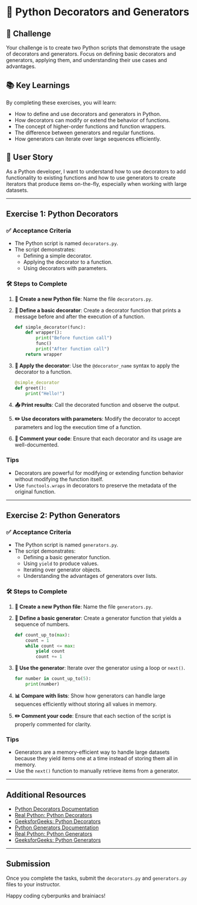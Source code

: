 # 🐍 Python Decorators and Generators

## 🎯 Challenge

Your challenge is to create two Python scripts that demonstrate the usage of decorators and generators. Focus on defining basic decorators and generators, applying them, and understanding their use cases and advantages.

## 📚 Key Learnings

By completing these exercises, you will learn:

- How to define and use decorators and generators in Python.
- How decorators can modify or extend the behavior of functions.
- The concept of higher-order functions and function wrappers.
- The difference between generators and regular functions.
- How generators can iterate over large sequences efficiently.

## 👤 User Story

As a Python developer, I want to understand how to use decorators to add functionality to existing functions and how to use generators to create iterators that produce items on-the-fly, especially when working with large datasets.

---

## Exercise 1: Python Decorators

### ✅ Acceptance Criteria

- The Python script is named `decorators.py`.
- The script demonstrates:
  - Defining a simple decorator.
  - Applying the decorator to a function.
  - Using decorators with parameters.

### 🛠️ Steps to Complete

1. **📁 Create a new Python file**: Name the file `decorators.py`.

2. **📝 Define a basic decorator**: Create a decorator function that prints a message before and after the execution of a function.
    ```python
    def simple_decorator(func):
        def wrapper():
            print("Before function call")
            func()
            print("After function call")
        return wrapper
    ```

3. **🔄 Apply the decorator**: Use the `@decorator_name` syntax to apply the decorator to a function.
    ```python
    @simple_decorator
    def greet():
        print("Hello!")
    ```

4. **📤 Print results**: Call the decorated function and observe the output.

5. **✏️ Use decorators with parameters**: Modify the decorator to accept parameters and log the execution time of a function.

6. **💬 Comment your code**: Ensure that each decorator and its usage are well-documented.

### Tips

- Decorators are powerful for modifying or extending function behavior without modifying the function itself.
- Use `functools.wraps` in decorators to preserve the metadata of the original function.

---

## Exercise 2: Python Generators

### ✅ Acceptance Criteria

- The Python script is named `generators.py`.
- The script demonstrates:
  - Defining a basic generator function.
  - Using `yield` to produce values.
  - Iterating over generator objects.
  - Understanding the advantages of generators over lists.

### 🛠️ Steps to Complete

1. **📁 Create a new Python file**: Name the file `generators.py`.

2. **📝 Define a basic generator**: Create a generator function that yields a sequence of numbers.
    ```python
    def count_up_to(max):
        count = 1
        while count <= max:
            yield count
            count += 1
    ```

3. **🔄 Use the generator**: Iterate over the generator using a loop or `next()`.
    ```python
    for number in count_up_to(5):
        print(number)
    ```

4. **📊 Compare with lists**: Show how generators can handle large sequences efficiently without storing all values in memory.

5. **✏️ Comment your code**: Ensure that each section of the script is properly commented for clarity.

### Tips

- Generators are a memory-efficient way to handle large datasets because they yield items one at a time instead of storing them all in memory.
- Use the `next()` function to manually retrieve items from a generator.

---

## Additional Resources

- [Python Decorators Documentation](https://docs.python.org/3/glossary.html#term-decorator)
- [Real Python: Python Decorators](https://realpython.com/primer-on-python-decorators/)
- [GeeksforGeeks: Python Decorators](https://www.geeksforgeeks.org/decorators-in-python/)
- [Python Generators Documentation](https://docs.python.org/3/howto/pyporting.html#generators)
- [Real Python: Python Generators](https://realpython.com/introduction-to-python-generators/)
- [GeeksforGeeks: Python Generators](https://www.geeksforgeeks.org/python-generators/)

---

## Submission

Once you complete the tasks, submit the `decorators.py` and `generators.py` files to your instructor.

Happy coding cyberpunks and brainiacs!